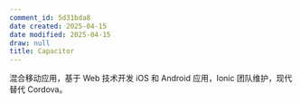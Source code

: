 ```yaml
---
comment_id: 5d31bda8
date created: 2025-04-15
date modified: 2025-04-15
draw: null
title: Capacitor
---
```

混合移动应用，基于 Web 技术开发 iOS 和 Android 应用，Ionic 团队维护，现代替代 Cordova。
